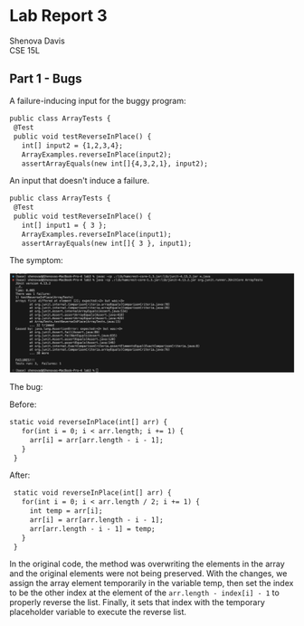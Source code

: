 # Lab Report 3

Shenova Davis  
CSE 15L

## Part 1 - Bugs

A failure-inducing input for the buggy program:
   
```
public class ArrayTests {
 @Test
 public void testReverseInPlace() {
   int[] input2 = {1,2,3,4};
   ArrayExamples.reverseInPlace(input2);
   assertArrayEquals(new int[]{4,3,2,1}, input2);
```
An input that doesn't induce a failure.

```
public class ArrayTests {
 @Test
 public void testReverseInPlace() {
   int[] input1 = { 3 };
   ArrayExamples.reverseInPlace(input1);
   assertArrayEquals(new int[]{ 3 }, input1);
```

The symptom:
   
![Image](symptom.png)

The bug:

Before:
```
static void reverseInPlace(int[] arr) {
   for(int i = 0; i < arr.length; i += 1) {
     arr[i] = arr[arr.length - i - 1];
   }
 }
```

After: 
```
 static void reverseInPlace(int[] arr) {
   for(int i = 0; i < arr.length / 2; i += 1) {
     int temp = arr[i];
     arr[i] = arr[arr.length - i - 1];
     arr[arr.length - i - 1] = temp;
   }
 }
```

In the original code, the method was overwriting the elements in the array and the original elements were not being preserved. With the changes, we assign the array element temporarily in the variable temp, then set the index to be the other index at the element of the `arr.length - index[i] - 1` to properly reverse the list. Finally, it sets that index with the temporary placeholder variable to execute the reverse list. 



